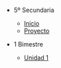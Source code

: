 - 5º Secundaria

  - [<i class="bi bi-house"></i> Inicio](5-secundaria/inicio)
  - [<i class="bi bi-youtube"></i> Proyecto](5-secundaria/proyecto)

- 1 Bimestre

  - [Unidad 1](5-secundaria/unidad-1.md)

<!-- 
  - [Unidad 2](5-secundaria/unidad-2.md)

- 2 Bimestre 

  - [Unidad 3](5-secundaria/unidad-3.md)
  - [Unidad 4](5-secundaria/unidad-4.md)

- 3 Bimestre

  - [Unidad 5](5-secundaria/unidad-5.md)
  - [Unidad 6](5-secundaria/unidad-6.md)

- 4 Bimestre

  - [Unidad 7](5-secundaria/unidad-7.md)
  - [<i class="bi bi-arrow-right-square"></i> Unidad 8](5-secundaria/unidad-8.md)

- [<i class="bi bi-caret-left-square"></i> Regresar a principal](/)
-->

